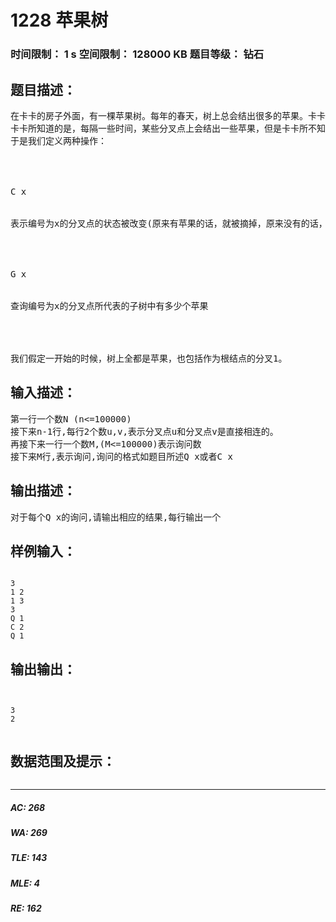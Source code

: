 # 1228 苹果树   
### 时间限制： 1 s     空间限制： 128000 KB     题目等级： 钻石  
## 题目描述：  

<pre>
在卡卡的房子外面，有一棵苹果树。每年的春天，树上总会结出很多的苹果。卡卡非常喜欢吃苹果，所以他一直都精心的呵护这棵苹果树。我们知道树是有很多分叉点的，苹果会长在枝条的分叉点上面，且不会有两个苹果结在一起。卡卡很想知道一个分叉点所代表的子树上所结的苹果的数目，以便研究苹果树哪些枝条的结果能力比较强。
卡卡所知道的是，每隔一些时间，某些分叉点上会结出一些苹果，但是卡卡所不知道的是，总会有一些调皮的小孩来树上摘走一些苹果。
于是我们定义两种操作：




C x


表示编号为x的分叉点的状态被改变(原来有苹果的话，就被摘掉，原来没有的话，就结出一个苹果)




G x


查询编号为x的分叉点所代表的子树中有多少个苹果




我们假定一开始的时候，树上全都是苹果，也包括作为根结点的分叉1。
</pre>
  
  
## 输入描述：  

<pre>
第一行一个数N (n<=100000)
接下来n-1行,每行2个数u,v,表示分叉点u和分叉点v是直接相连的。
再接下来一行一个数M,(M<=100000)表示询问数
接下来M行,表示询问,询问的格式如题目所述Q x或者C x
</pre>
  
  
## 输出描述：  

<pre>
对于每个Q x的询问,请输出相应的结果,每行输出一个
</pre>
  
  
## 样例输入：  

<pre><code>
3
1 2
1 3
3
Q 1
C 2
Q 1
</code></pre>
  
  
## 输出输出：  

<pre><code>

3
2

</code></pre>
  
  
## 数据范围及提示：  

<pre>
</pre>
  
  
***  

##### AC: 268  
##### WA: 269  
##### TLE: 143  
##### MLE: 4  
##### RE: 162  
